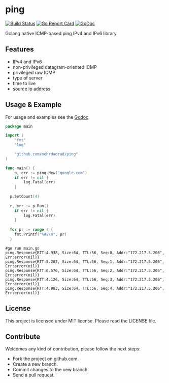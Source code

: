 # ping
[![Build Status](https://travis-ci.org/mehrdadrad/ping.svg?branch=master)](https://travis-ci.org/mehrdadrad/ping) 
[![Go Report Card](https://goreportcard.com/badge/github.com/mehrdadrad/ping)](https://goreportcard.com/report/github.com/mehrdadrad/ping)
[![GoDoc](https://godoc.org/github.com/mehrdadrad/ping?status.svg)](https://godoc.org/github.com/mehrdadrad/ping)

Golang native ICMP-based ping IPv4 and IPv6 library

## Features
- IPv4 and IPv6
- non-privileged datagram-oriented ICMP
- privileged raw ICMP
- type of server
- time to live
- source ip address

## Usage & Example

For usage and examples see the [Godoc](http://godoc.org/github.com/mehrdadrad/ping).

```go
package main

import (
	"fmt"
	"log"

	"github.com/mehrdadrad/ping"
)

func main() {
	p, err := ping.New("google.com")
	if err != nil {
		log.Fatal(err)
	}
  
  p.SetCount(4)
  
  r, err := p.Run()
	if err != nil {
		log.Fatal(err)
	}
  
  for pr := range r {
    fmt.Printf("%#v\n", pr)
  }
```
```
#go run main.go
ping.Response{RTT:4.938, Size:64, TTL:56, Seq:0, Addr:"172.217.5.206", Err:error(nil)}
ping.Response{RTT:5.202, Size:64, TTL:56, Seq:1, Addr:"172.217.5.206", Err:error(nil)}
ping.Response{RTT:6.576, Size:64, TTL:56, Seq:2, Addr:"172.217.5.206", Err:error(nil)}
ping.Response{RTT:4.126, Size:64, TTL:56, Seq:3, Addr:"172.217.5.206", Err:error(nil)}
ping.Response{RTT:4.983, Size:64, TTL:56, Seq:4, Addr:"172.217.5.206", Err:error(nil)}

```

## License
This project is licensed under MIT license. Please read the LICENSE file.

## Contribute
Welcomes any kind of contribution, please follow the next steps:

- Fork the project on github.com.
- Create a new branch.
- Commit changes to the new branch.
- Send a pull request.
